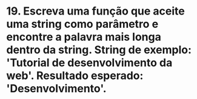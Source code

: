 # 19. Escreva uma função que aceite uma string como parâmetro e encontre a palavra mais longa dentro da string. String de exemplo: 'Tutorial de desenvolvimento da web'. Resultado esperado: 'Desenvolvimento'. 
